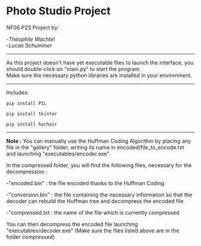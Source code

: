 # **Photo Studio** Project
NF06 P23 Project by:

-*Théophile Wachtel*  
-*Lucas Schummer*


---


As this project doesn't have yet executable files to launch the interface, you should double-click on "main.py" to start the program.  
Make sure the necessary python libraries are installed in your environment.  



---



Includes:  
  
    
`pip install PIL`

`pip install tkinter`

`pip install hachoir`
  
  
  
---



**Note :** You can manually use the Huffman Coding Algorithm by placing any file in the "gallery" folder, writing its name in encoded/file_to_encode.txt and launching "executables/encoder.exe"  


In the compressed folder, you will find the following files, necessary for the decompression :  

-"encoded.bin" : the file encoded thanks to the Huffman Coding  

-"conversion.bin" : the file containing the necessary information so that the decoder can rebuild the Huffman tree and decompress the encoded file  

-"compressed.txt : the name of the file which is currently compressed  


You can then decompress the encoded file launching "executables/decoder.exe" (Make sure the files listed above are in the folder compressed)
